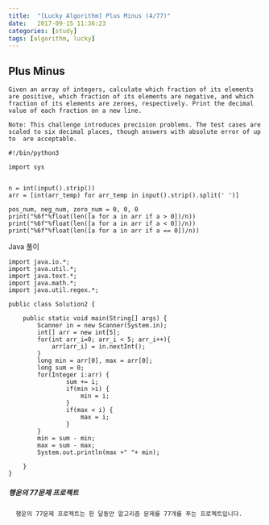 ```yaml
---
title:  "[Lucky Algorithm] Plus Minus (4/77)"
date:   2017-09-15 11:36:23
categories: [study]
tags: [algorithm, lucky]
---
```

## Plus Minus
    Given an array of integers, calculate which fraction of its elements are positive, which fraction of its elements are negative, and which fraction of its elements are zeroes, respectively. Print the decimal value of each fraction on a new line.

    Note: This challenge introduces precision problems. The test cases are scaled to six decimal places, though answers with absolute error of up to  are acceptable.

```
#!/bin/python3

import sys


n = int(input().strip())
arr = [int(arr_temp) for arr_temp in input().strip().split(' ')]

pos_num, neg_num, zero_num = 0, 0, 0
print("%6f"%float(len([a for a in arr if a > 0])/n))
print("%6f"%float(len([a for a in arr if a < 0])/n))
print("%6f"%float(len([a for a in arr if a == 0])/n))

```

Java 풀이
```
import java.io.*;
import java.util.*;
import java.text.*;
import java.math.*;
import java.util.regex.*;

public class Solution2 {

    public static void main(String[] args) {
        Scanner in = new Scanner(System.in);
        int[] arr = new int[5];
        for(int arr_i=0; arr_i < 5; arr_i++){
            arr[arr_i] = in.nextInt();
        }
        long min = arr[0], max = arr[0];
        long sum = 0;
        for(Integer i:arr) {
        		sum += i;
        		if(min >i) {
        			min = i;
        		}
        		if(max < i) {
        			max = i;
        		}
        }
        min = sum - min;
        max = sum - max;
        System.out.println(max +" "+ min);

    }
}

```

##### 행운의 77문제 프로젝트
```
  행운의 77문제 프로젝트는 한 달동안 알고리즘 문제를 77개를 푸는 프로젝트입니다.
```
